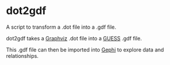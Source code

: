 # dot2gdf
A script to transform a .dot file into a .gdf file.

dot2gdf takes a [Graphviz](http://www.graphviz.org/) .dot file into a [GUESS](http://graphexploration.cond.org/) .gdf file.

This .gdf file can then be imported into [Gephi](https://gephi.org/) to explore data and relationships.
